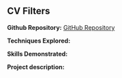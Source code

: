 ## CV Filters

**Github Repository:** [GitHub Repository](https://github.com/drewc747/machine-vision-examples/tree/master/cv_filtering)

**Techniques Explored:** 

**Skills Demonstrated:** 

**Project description:** 

